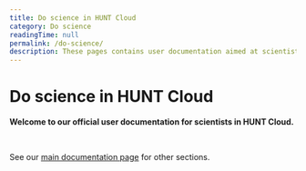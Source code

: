 ```yaml
---
title: Do science in HUNT Cloud
category: Do science
readingTime: null
permalink: /do-science/
description: These pages contains user documentation aimed at scientists that conduct scientific experiments in HUNT Cloud.
---
```



# Do science in HUNT Cloud

**Welcome to our official user documentation for scientists in HUNT Cloud.**


<DoScienceNavitationCards />

<br/>


<!-- !["Illustration of laboratory glass bottle with yellow shimmery substance."](../images/hunt-cloud_bottle_250.png) -->

See our [main documentation page](/) for other sections.

<!-- ::: tip Next Tingweek #13 (2024-10)

- **Labting**: Tuesday 15 October 2024 - 2 to 4 p.m. CET ([agenda](https://assets.hdc.ntnu.no/assets/tingweek/hunt-cloud-tingweek13-labting-agenda.pdf))

::: -->
